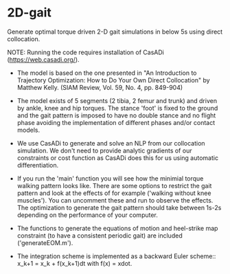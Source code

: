 # 2D-gait
Generate optimal torque driven 2-D gait simulations in below 5s using direct collocation.

NOTE: Running the code requires installation of CasADi (https://web.casadi.org/).

- The model is based on the one presented in "An Introduction to Trajectory Optimization: How to Do Your Own Direct Collocation" by Matthew Kelly. (SIAM Review, Vol. 59, No. 4, pp. 849-904)
- The model exists of 5 segments (2 tibia, 2 femur and trunk) and driven by ankle, knee and hip torques.
The stance 'foot' is fixed to the ground and the gait pattern is imposed to have no double stance and no flight phase avoiding the implementation of different phases and/or contact models.

- We use CasADi to generate and solve an NLP from our collocation simulation. We don't need to provide analytic gradients of our constraints or cost function as CasADi does this for us using automatic differentiation.

- If you run the 'main' function you will see how the minimial torque walking pattern looks like. There are some options to restrict the gait pattern and look at the effects of for example ('walking without knee muscles'). You can uncomment these and run to observe the effects. The optimization to generate the gait pattern should take between 1s-2s depending on the performance of your computer.

- The functions to generate the equations of motion and heel-strike map constraint (to have a consistent periodic gait) are included ('generateEOM.m'). 

- The integration scheme is implemented as a backward Euler scheme:: x_k+1 = x_k + f(x_k+1)dt with f(x) = xdot.

